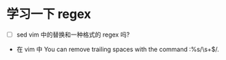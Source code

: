 # 学习一下 regex

- [ ] sed vim 中的替换和一种格式的 regex 吗?
- 在 vim 中 You can remove trailing spaces with the command :%s/\s\+$/.
